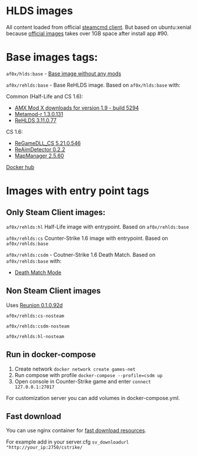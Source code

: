 # HLDS images

All content loaded from official [steamcmd client](https://developer.valvesoftware.com/wiki/SteamCMD).
But based on ubuntu:xenial because [official images](https://hub.docker.com/r/cm2network/steamcmd/) takes over 1GB space
after install app #90.

# Base images tags:

```af0x/hlds:base``` - [Base image without any mods](https://hub.docker.com/layers/hlds/af0x/hlds/base/images/sha256-3c7322b88fdd994b710bba79317bff56dd89f647fcb44cb8514a0ad7319f6b2d?context=explore)

```af0x/rehlds:base``` - Base ReHLDS image. Based on ```af0x/hlds:base``` with:

Common (Half-Life and CS 1.6):
* [AMX Mod X downloads for version 1.9 - build 5294](https://www.amxmodx.org/downloads-new.php)
* [Metamod-r 1.3.0.131](https://dev-cs.ru/resources/208/)
* [ReHLDS 3.11.0.77](https://github.com/dreamstalker/rehlds/releases)


CS 1.6:
* [ReGameDLL_CS 5.21.0.546](https://dev-cs.ru/resources/67/)
* [ReAimDetector 0.2.2](https://dev-cs.ru/resources/66/)
* [MapManager 2.5.60](https://github.com/Mistrick/MapManager/releases/download/2.5.60/mapmanager_v2.5.60.zip)

[Docker hub](https://hub.docker.com/r/af0x/rehlds/tags)


# Images with entry point tags

## Only Steam Client images:
```af0x/rehlds:hl``` Half-Life image with entrypoint.  Based on ```af0x/rehlds:base```

```af0x/rehlds:cs``` Counter-Strike 1.6 image with entrypoint.  Based on ```af0x/rehlds:base```

```af0x/rehlds:csdm``` - Coutner-Strike 1.6 Death Match. Based on ```af0x/rehlds:base``` with:
* [Death Match Mode](https://bitbucket.org/Adidasman/recsdm/src/master/)

## Non Steam Client images
Uses [Reunion 0.1.0.92d](https://dev-cs.ru/resources/68/updates)

``af0x/rehlds:cs-nosteam``

``af0x/rehlds:csdm-nosteam``

``af0x/rehlds:hl-nosteam``

## Run in docker-compose
1. Create network ``docker network create games-net``
2. Run compose with profile ``docker-compose --profile=csdm up`` 
4. Open console in Counter-Strike game and enter ``connect 127.0.0.1:27017``

For customization server you can add volumes in docker-compose.yml.

## Fast download
You can use nginx container for [fast download resources](https://developer.valvesoftware.com/wiki/Sv_downloadurl).

For example add in your server.cfg ``sv_downloadurl "http://your_ip:2750/cstrike/``

